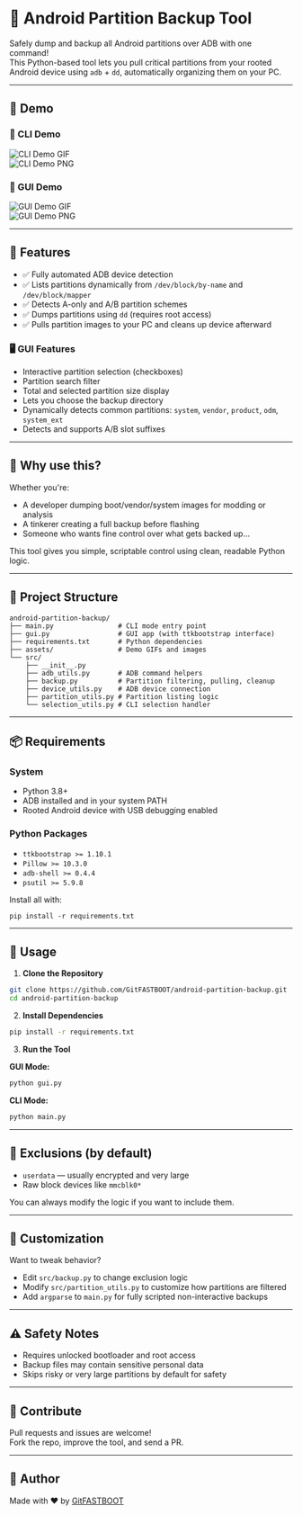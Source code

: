 # 🚀 Android Partition Backup Tool

Safely dump and backup all Android partitions over ADB with one command!  
This Python-based tool lets you pull critical partitions from your rooted Android device using `adb` + `dd`, automatically organizing them on your PC.

---

## 🎥 Demo

### 🔹 CLI Demo  
![CLI Demo GIF](https://github.com/GitFASTBOOT/android-partition-backup/raw/main/assets/cli.gif)  
![CLI Demo PNG](https://github.com/GitFASTBOOT/android-partition-backup/raw/main/assets/cli.png)

### 🔹 GUI Demo  
![GUI Demo GIF](https://github.com/GitFASTBOOT/android-partition-backup/raw/main/assets/gui.gif)  
![GUI Demo PNG](https://github.com/GitFASTBOOT/android-partition-backup/raw/main/assets/gui.png)

---

## 🔧 Features

- ✅ Fully automated ADB device detection  
- ✅ Lists partitions dynamically from `/dev/block/by-name` and `/dev/block/mapper`  
- ✅ Detects A-only and A/B partition schemes  
- ✅ Dumps partitions using `dd` (requires root access)  
- ✅ Pulls partition images to your PC and cleans up device afterward  

### 🖥 GUI Features
- Interactive partition selection (checkboxes)  
- Partition search filter  
- Total and selected partition size display  
- Lets you choose the backup directory  
- Dynamically detects common partitions: `system`, `vendor`, `product`, `odm`, `system_ext`  
- Detects and supports A/B slot suffixes  

---

## 🧠 Why use this?

Whether you're:
- A developer dumping boot/vendor/system images for modding or analysis  
- A tinkerer creating a full backup before flashing  
- Someone who wants fine control over what gets backed up...  

This tool gives you simple, scriptable control using clean, readable Python logic.

---

## 📁 Project Structure

```
android-partition-backup/
├── main.py                # CLI mode entry point
├── gui.py                 # GUI app (with ttkbootstrap interface)
├── requirements.txt       # Python dependencies
├── assets/                # Demo GIFs and images
└── src/
    ├── __init__.py
    ├── adb_utils.py       # ADB command helpers
    ├── backup.py          # Partition filtering, pulling, cleanup
    ├── device_utils.py    # ADB device connection
    ├── partition_utils.py # Partition listing logic
    └── selection_utils.py # CLI selection handler
```

---

## 📦 Requirements

### System
- Python 3.8+  
- ADB installed and in your system PATH  
- Rooted Android device with USB debugging enabled  

### Python Packages
- `ttkbootstrap >= 1.10.1`  
- `Pillow >= 10.3.0`  
- `adb-shell >= 0.4.4`  
- `psutil >= 5.9.8`  

Install all with:

```
pip install -r requirements.txt
```

---

## 🚀 Usage

1. **Clone the Repository**  
```bash
git clone https://github.com/GitFASTBOOT/android-partition-backup.git
cd android-partition-backup
```

2. **Install Dependencies**  
```bash
pip install -r requirements.txt
```

3. **Run the Tool**  

**GUI Mode:**  
```bash
python gui.py
```

**CLI Mode:**  
```bash
python main.py
```

---

## 🚫 Exclusions (by default)

- `userdata` — usually encrypted and very large  
- Raw block devices like `mmcblk0*`  

You can always modify the logic if you want to include them.

---

## 🧩 Customization

Want to tweak behavior?
- Edit `src/backup.py` to change exclusion logic  
- Modify `src/partition_utils.py` to customize how partitions are filtered  
- Add `argparse` to `main.py` for fully scripted non-interactive backups  

---

## ⚠️ Safety Notes

- Requires unlocked bootloader and root access  
- Backup files may contain sensitive personal data  
- Skips risky or very large partitions by default for safety  

---

## 🤝 Contribute

Pull requests and issues are welcome!  
Fork the repo, improve the tool, and send a PR.

---

## 💬 Author

Made with ❤️ by [GitFASTBOOT](https://github.com/GitFASTBOOT)
